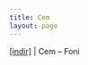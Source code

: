 ```yaml
---
title: Cem
layout: page
---
```


<a href="https://cloud.mail.ru/public/4bae2f5564cc/Cem%20-%20Foni" target="_blank">[indir]</a> | Cem &#8211; Foni
